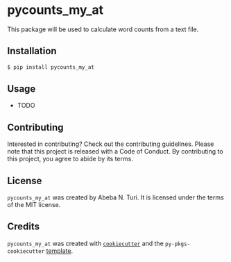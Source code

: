 # pycounts_my_at

This package will be used to calculate word counts from a text file.

## Installation

```bash
$ pip install pycounts_my_at
```

## Usage

- TODO

## Contributing

Interested in contributing? Check out the contributing guidelines. Please note that this project is released with a Code of Conduct. By contributing to this project, you agree to abide by its terms.

## License

`pycounts_my_at` was created by Abeba N. Turi. It is licensed under the terms of the MIT license.

## Credits

`pycounts_my_at` was created with [`cookiecutter`](https://cookiecutter.readthedocs.io/en/latest/) and the `py-pkgs-cookiecutter` [template](https://github.com/py-pkgs/py-pkgs-cookiecutter).
